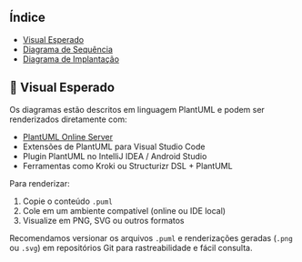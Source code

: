 ## Índice
- [Visual Esperado](#-visual-esperado)
- [Diagrama de Sequência](./sequencia/diagrama-sequencia.md)
- [Diagrama de Implantação](./implantacao/diagrama-implantacao.md)

## 📸 Visual Esperado

Os diagramas estão descritos em linguagem PlantUML e podem ser renderizados diretamente com:

- [PlantUML Online Server](https://www.plantuml.com/plantuml/)
- Extensões de PlantUML para Visual Studio Code
- Plugin PlantUML no IntelliJ IDEA / Android Studio
- Ferramentas como Kroki ou Structurizr DSL + PlantUML

Para renderizar:
1. Copie o conteúdo `.puml`
2. Cole em um ambiente compatível (online ou IDE local)
3. Visualize em PNG, SVG ou outros formatos

Recomendamos versionar os arquivos `.puml` e renderizações geradas (`.png` ou `.svg`) em repositórios Git para rastreabilidade e fácil consulta.

